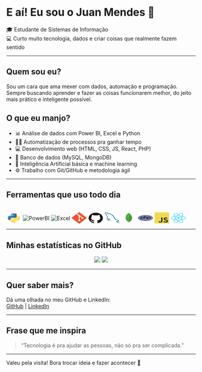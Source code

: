 # E aí! Eu sou o Juan Mendes 👋

🎓 Estudante de Sistemas de Informação  
💻 Curto muito tecnologia, dados e criar coisas que realmente fazem sentido

---

## Quem sou eu?

Sou um cara que ama mexer com dados, automação e programação. Sempre buscando aprender e fazer as coisas funcionarem melhor, do jeito mais prático e inteligente possível.

## O que eu manjo?

- 📊 Análise de dados com Power BI, Excel e Python  
- 🧙‍♂️ Automatização de processos pra ganhar tempo  
- 💻 Desenvolvimento web (HTML, CSS, JS, React, PHP)  
- 💾 Banco de dados (MySQL, MongoDB)  
- 🤖 Inteligência Artificial básica e machine learning  
- ⚙️ Trabalho com Git/GitHub e metodologia ágil

---

## Ferramentas que uso todo dia

<div style="display: inline_block"><br>
  <img align="center" alt="Python" height="30" width="40" src="https://raw.githubusercontent.com/devicons/devicon/master/icons/python/python-original.svg">
  <img align="center" alt="PowerBI" height="30" width="40" src="https://raw.githubusercontent.com/microsoft/PowerBI-Icons/main/SVG/Power-BI.svg">
  <img align="center" alt="Excel" height="30" width="40" src="https://img.icons8.com/fluency/48/microsoft-excel-2019.png"/>
  <img align="center" alt="Git" height="30" width="40" src="https://raw.githubusercontent.com/devicons/devicon/master/icons/git/git-original.svg">
  <img align="center" alt="Github" height="30" width="40" src="https://raw.githubusercontent.com/devicons/devicon/master/icons/github/github-original.svg">
  <img align="center" alt="MySQL" height="30" width="40" src="https://raw.githubusercontent.com/devicons/devicon/master/icons/mysql/mysql-original.svg">
  <img align="center" alt="MongoDB" height="30" width="40" src="https://raw.githubusercontent.com/devicons/devicon/master/icons/mongodb/mongodb-original.svg">
  <img align="center" alt="PHP" height="30" width="40" src="https://raw.githubusercontent.com/devicons/devicon/master/icons/php/php-original.svg">
  <img align="center" alt="JavaScript" height="30" width="40" src="https://raw.githubusercontent.com/devicons/devicon/master/icons/javascript/javascript-original.svg">
  <img align="center" alt="React" height="30" width="40" src="https://raw.githubusercontent.com/devicons/devicon/master/icons/react/react-original.svg">
</div>

---

## Minhas estatísticas no GitHub

<p align="center">
  <img height="160em" src="https://github-readme-stats.vercel.app/api?username=juanmmendes&show_icons=true&theme=tokyonight&count_private=true&hide_border=false" />
  <img height="160em" src="https://github-readme-stats.vercel.app/api/top-langs/?username=juanmmendes&layout=compact&theme=tokyonight&hide_border=false" />
</p>

---

## Quer saber mais?

Dá uma olhada no meu GitHub e LinkedIn:  
[GitHub](https://github.com/juanmmendes) | [LinkedIn](https://www.linkedin.com/in/juan-mendes-739084273/)

---

## Frase que me inspira

> “Tecnologia é pra ajudar as pessoas, não só pra ser complicada.”

---

Valeu pela visita! Bora trocar ideia e fazer acontecer 🚀
